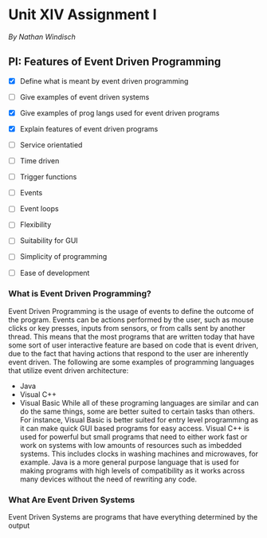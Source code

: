 # Unit XIV Assignment I
*By Nathan Windisch*

## PI: Features of Event Driven Programming
* [x] Define what is meant by event driven programming
* [ ] Give examples of event driven systems
* [x] Give examples of prog langs used for event driven programs
* [x] Explain features of event driven programs

* [ ] Service orientatied
* [ ] Time driven
* [ ] Trigger functions
* [ ] Events
* [ ] Event loops
* [ ] Flexibility
* [ ] Suitability for GUI
* [ ] Simplicity of programming
* [ ] Ease of development

### What is Event Driven Programming?
Event Driven Programming is the usage of events to define the outcome of the program. Events can be actions performed by the user, such as mouse clicks or key presses, inputs from sensors, or from calls sent by another thread. This means that the most programs that are written today that have some sort of user interactive feature are based on code that is event driven, due to the fact that having actions that respond to the user are inherently event driven. The following are some examples of programming languages that utilize event driven architecture:
* Java
* Visual C++
* Visual Basic
While all of these programing languages are similar and can do the same things, some are better suited to certain tasks than others. For instance, Visual Basic is better suited for entry level programming as it can make quick GUI based programs for easy access. Visual C++ is used for powerful but small programs that need to either work fast or work on systems with low amounts of resources such as imbedded systems. This includes clocks in washing machines and microwaves, for example. Java is a more general purpose language that is used for making programs with high levels of compatibility as it works across many devices without the need of rewriting any code.

### What Are Event Driven Systems
Event Driven Systems are programs that have everything determined by the output 
